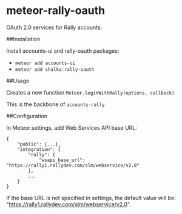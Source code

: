 meteor-rally-oauth
==================

OAuth 2.0 services for Rally accounts.

##Installation

Install accounts-ui and rally-oauth packages:
* `meteor add accounts-ui`
* `meteor add shalka:rally-oauth`

##Usage

Creates a new function `Meteor.loginWithRally(options, callback)`

This is the backbone of `accounts-rally`

##Configuration

In Meteor.settings, add Web Services API base URL:

```
{
	"public": {...},
	"integration": {
		"rally": {
			"wsapi_base_url": "https://rally1.rallydev.com/slm/webservice/v2.0"
		},
		...
	}
}
```

If the base URL is not specified in settings, the default value will be: "https://rally1.rallydev.com/slm/webservice/v2.0".
